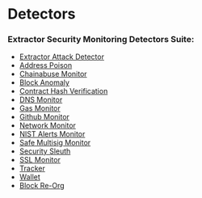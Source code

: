 # Detectors

### Extractor Security Monitoring Detectors Suite:&#x20;

* [Extractor Attack Detector](/security-monitoring/detectors/extractor-attack-detector.md)
* [Address Poison](/security-monitoring/detectors/address-poison.md)
* [Chainabuse Monitor](/security-monitoring/detectors/chainabuse-monitor.md)
* [Block Anomaly](/security-monitoring/detectors/block-anomaly.md)
* [Contract Hash Verification](/security-monitoring/detectors/contract-hash-verification.md)
* [DNS Monitor](/security-monitoring/detectors/dns-monitor.md)
* [Gas Monitor](/security-monitoring/detectors/gas-monitor.md)
* [Github Monitor](/security-monitoring/detectors/github-monitor.md)
* [Network Monitor](/security-monitoring/detectors/network-monitor.md)
* [NIST Alerts Monitor](/security-monitoring/detectors/nist-alerts-monitor.md)
* [Safe Multisig Monitor](/security-monitoring/detectors/safe-multisig-monitor.md)
* [Security Sleuth](/security-monitoring/detectors/security-sleuth.md)
* [SSL Monitor](/security-monitoring/detectors/ssl-monitor.md)
* [Tracker](/security-monitoring/detectors/tracker.md)
* [Wallet](/security-monitoring/detectors/wallet.md)
* [Block Re-Org](/security-monitoring/detectors/block-re-org.md)
<!-- * [Contract Verification](contract-verification.md) -->
<!-- * [Forta Attack Detector](forta-attack-detector.md) -->







##

##

##
